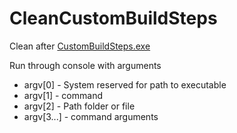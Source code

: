 # CleanCustomBuildSteps
Clean after [CustomBuildSteps.exe](https://github.com/LazyPanda07/CustomBuildSteps)

Run through console with arguments  
* argv[0] - System reserved for path to executable  
* argv[1] - command
* argv[2] - Path folder or file
* argv[3...] - command arguments
